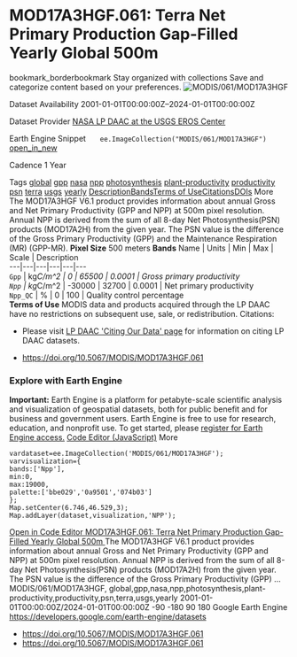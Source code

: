  
#  MOD17A3HGF.061: Terra Net Primary Production Gap-Filled Yearly Global 500m 
bookmark_borderbookmark Stay organized with collections  Save and categorize content based on your preferences.
![MODIS/061/MOD17A3HGF](https://developers.google.com/earth-engine/datasets/images/MODIS/MODIS_061_MOD17A3HGF_sample.png) 

Dataset Availability
    2001-01-01T00:00:00Z–2024-01-01T00:00:00Z 

Dataset Provider
     [ NASA LP DAAC at the USGS EROS Center ](https://doi.org/10.5067/MODIS/MOD17A3HGF.061) 

Earth Engine Snippet
     `    ee.ImageCollection("MODIS/061/MOD17A3HGF")   ` [ open_in_new ](https://code.earthengine.google.com/?scriptPath=Examples:Datasets/MODIS/MODIS_061_MOD17A3HGF) 

Cadence
    1 Year 

Tags
     [global](https://developers.google.com/earth-engine/datasets/tags/global) [gpp](https://developers.google.com/earth-engine/datasets/tags/gpp) [nasa](https://developers.google.com/earth-engine/datasets/tags/nasa) [npp](https://developers.google.com/earth-engine/datasets/tags/npp) [photosynthesis](https://developers.google.com/earth-engine/datasets/tags/photosynthesis) [plant-productivity](https://developers.google.com/earth-engine/datasets/tags/plant-productivity) [productivity](https://developers.google.com/earth-engine/datasets/tags/productivity) [psn](https://developers.google.com/earth-engine/datasets/tags/psn) [terra](https://developers.google.com/earth-engine/datasets/tags/terra) [usgs](https://developers.google.com/earth-engine/datasets/tags/usgs) [yearly](https://developers.google.com/earth-engine/datasets/tags/yearly)
[Description](https://developers.google.com/earth-engine/datasets/catalog/MODIS_061_MOD17A3HGF#description)[Bands](https://developers.google.com/earth-engine/datasets/catalog/MODIS_061_MOD17A3HGF#bands)[Terms of Use](https://developers.google.com/earth-engine/datasets/catalog/MODIS_061_MOD17A3HGF#terms-of-use)[Citations](https://developers.google.com/earth-engine/datasets/catalog/MODIS_061_MOD17A3HGF#citations)[DOIs](https://developers.google.com/earth-engine/datasets/catalog/MODIS_061_MOD17A3HGF#dois) More
The MOD17A3HGF V6.1 product provides information about annual Gross and Net Primary Productivity (GPP and NPP) at 500m pixel resolution. Annual NPP is derived from the sum of all 8-day Net Photosynthesis(PSN) products (MOD17A2H) from the given year. The PSN value is the difference of the Gross Primary Productivity (GPP) and the Maintenance Respiration (MR) (GPP-MR).
**Pixel Size** 500 meters 
**Bands**
Name | Units | Min | Max | Scale | Description  
---|---|---|---|---|---  
`Gpp` | kg*C/m^2 |  0  |  65500  | 0.0001 | Gross primary productivity  
`Npp` | kg*C/m^2 |  -30000  |  32700  | 0.0001 | Net primary productivity  
`Npp_QC` | % |  0  |  100  | Quality control percentage  
**Terms of Use**
MODIS data and products acquired through the LP DAAC have no restrictions on subsequent use, sale, or redistribution.
Citations:
  * Please visit [LP DAAC 'Citing Our Data' page](https://lpdaac.usgs.gov/citing_our_data) for information on citing LP DAAC datasets.


  * [ https://doi.org/10.5067/MODIS/MOD17A3HGF.061 ](https://doi.org/10.5067/MODIS/MOD17A3HGF.061)


### Explore with Earth Engine
**Important:** Earth Engine is a platform for petabyte-scale scientific analysis and visualization of geospatial datasets, both for public benefit and for business and government users. Earth Engine is free to use for research, education, and nonprofit use. To get started, please [register for Earth Engine access.](https://console.cloud.google.com/earth-engine)
[Code Editor (JavaScript)](https://developers.google.com/earth-engine/datasets/catalog/MODIS_061_MOD17A3HGF#code-editor-javascript-sample) More
```
vardataset=ee.ImageCollection('MODIS/061/MOD17A3HGF');
varvisualization={
bands:['Npp'],
min:0,
max:19000,
palette:['bbe029','0a9501','074b03']
};
Map.setCenter(6.746,46.529,3);
Map.addLayer(dataset,visualization,'NPP');
```
[ Open in Code Editor ](https://code.earthengine.google.com/?scriptPath=Examples:Datasets/MODIS/MODIS_061_MOD17A3HGF)
[ MOD17A3HGF.061: Terra Net Primary Production Gap-Filled Yearly Global 500m ](https://developers.google.com/earth-engine/datasets/catalog/MODIS_061_MOD17A3HGF)
The MOD17A3HGF V6.1 product provides information about annual Gross and Net Primary Productivity (GPP and NPP) at 500m pixel resolution. Annual NPP is derived from the sum of all 8-day Net Photosynthesis(PSN) products (MOD17A2H) from the given year. The PSN value is the difference of the Gross Primary Productivity (GPP) …
MODIS/061/MOD17A3HGF, global,gpp,nasa,npp,photosynthesis,plant-productivity,productivity,psn,terra,usgs,yearly 
2001-01-01T00:00:00Z/2024-01-01T00:00:00Z
-90 -180 90 180 
Google Earth Engine
https://developers.google.com/earth-engine/datasets
  * [ https://doi.org/10.5067/MODIS/MOD17A3HGF.061 ](https://doi.org/https://doi.org/10.5067/MODIS/MOD17A3HGF.061)
  * [ https://doi.org/10.5067/MODIS/MOD17A3HGF.061 ](https://doi.org/https://developers.google.com/earth-engine/datasets/catalog/MODIS_061_MOD17A3HGF)


